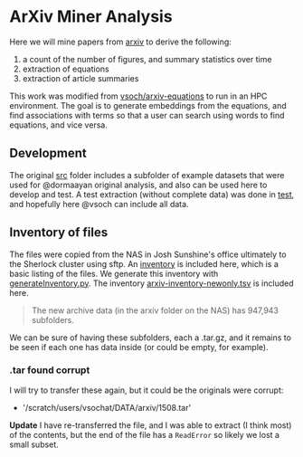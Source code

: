 # ArXiv Miner Analysis

Here we will mine papers from [arxiv](https://arxiv.org/help/bulk_data) to derive the following:

 1. a count of the number of figures, and summary statistics over time
 2. extraction of equations
 3. extraction of article summaries

This work was modified from [vsoch/arxiv-equations](https://www.github.com/vsoch/arxiv-equations) to run
in an HPC environment. The goal is to generate embeddings from the equations, and find associations with terms so that a user can search using words to find equations, and vice versa.

## Development

The original [src](../src) folder includes a subfolder of example datasets that were used 
for @dormaayan original analysis, and also can be used here to develop and test. A test
extraction (without complete data) was done in [test](../test), and hopefully here @vsoch
can include all data.

## Inventory of files

The files were copied from the NAS in Josh Sunshine's office ultimately to the Sherlock
cluster using sftp. An [inventory](inventory.tsv) is included here, which is a basic listing
of the files. We generate this inventory with [generateInventory.py](generateInventory.py).
The inventory [arxiv-inventory-newonly.tsv](arxiv-inventory-newonly.tsv) is included here.

 > The new archive data (in the arxiv folder on the NAS) has 947,943 subfolders.

We can be sure of having these subfolders, each a .tar.gz, and it remains to be seen if each
one has data inside (or could be empty, for example).

### .tar found corrupt
I will try to transfer these again, but it could be the originals were corrupt:

 - '/scratch/users/vsochat/DATA/arxiv/1508.tar'

**Update** I have re-transferred the file, and I was able to extract (I think most)
of the contents, but the end of the file has a `ReadError` so likely we lost a small
subset.
